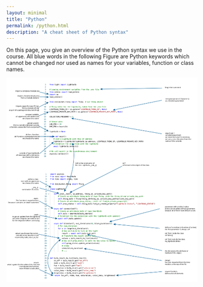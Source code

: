 ```yaml
---
layout: minimal
title: "Python"
permalink: /python.html
description: "A cheat sheet of Python syntax"
---
```


On this page, you give an overview of the Python syntax we use in the course. All blue words in the following Figure are Python keywords which cannot be changed nor used as names for your variables, function or class names.

![Python Anatomy](/assets/img/python.svg)